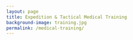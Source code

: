 ```yaml
---
layout: page
title: Expedition & Tactical Medical Training
background-image: training.jpg
permalink: /medical-training/
---
```

